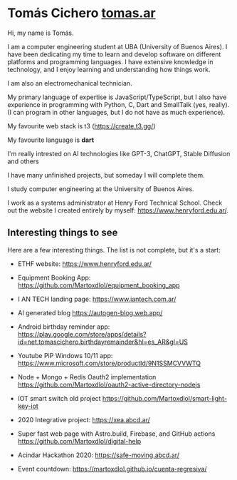 # Tomás Cichero [tomas.ar](https://tomas.ar)
Hi, my name is Tomás.

I am a computer engineering student at UBA (University of Buenos Aires). I have been dedicating my time to learn and develop software on different platforms and programming languages. I have extensive knowledge in technology, and I enjoy learning and understanding how things work.

I am also an electromechanical technician.

My primary language of expertise is JavaScript/TypeScript, but I also have experience in programming with Python, C, Dart and SmallTalk (yes, really). (I can program in other languages, but I do not have as much experience).

My favourite web stack is t3 (https://create.t3.gg/)

My favourite language is **dart**

I'm really intrested on AI technologies like GPT-3, ChatGPT, Stable Diffusion and others

I have many unfinished projects, but someday I will complete them.

I study computer engineering at the University of Buenos Aires.

I work as a systems administrator at Henry Ford Technical School. Check out the website I created entirely by myself: https://www.henryford.edu.ar/.

## Interesting things to see

Here are a few interesting things. The list is not complete, but it's a start:

 - ETHF website: https://www.henryford.edu.ar/

 - Equipment Booking App: https://github.com/Martoxdlol/equipment_booking_app

 - I AN TECH landing page: https://www.iantech.com.ar/
 
 - AI generated blog https://autogen-blog.web.app/

 - Android birthday reminder app: https://play.google.com/store/apps/details?id=net.tomascichero.birthdayremainder&hl=es_AR&gl=US

 - Youtube PiP Windows 10/11 app: https://www.microsoft.com/store/productId/9N1SSMCVVWTQ

 - Node + Mongo + Redis Oauth2 implementation https://github.com/Martoxdlol/oauth2-active-directory-nodejs

 - IOT smart switch old project https://github.com/Martoxdlol/smart-light-key-iot

 - 2020 Integrative project: https://xea.abcd.ar/
 
 - Super fast web page with Astro.build, Firebase, and GitHub actions https://github.com/Martoxdlol/digital-help

 - Acindar Hackathon 2020: https://safe-moving.abcd.ar/

 - Event countdown: https://martoxdlol.github.io/cuenta-regresiva/
